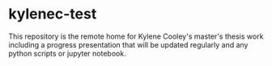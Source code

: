 # kylenec-test
This repository is the remote home for Kylene Cooley's master's thesis work including a progress presentation that will be updated regularly and any python scripts or jupyter notebook. 
